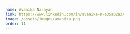 ```yaml
---
name: Avanika Narayan
link: https://www.linkedin.com/in/avanika-n-a35a02a3/
image: /assets/images/avanika.png
order: 11
---
```

